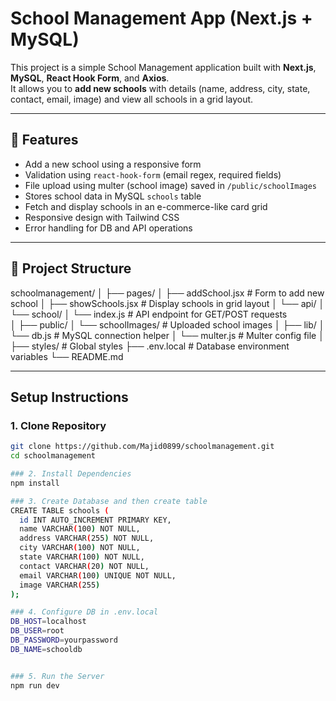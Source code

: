 # School Management App (Next.js + MySQL)

This project is a simple School Management application built with **Next.js**, **MySQL**, **React Hook Form**, and **Axios**.  
It allows you to **add new schools** with details (name, address, city, state, contact, email, image) and view all schools in a grid layout.

---

## 🚀 Features
- Add a new school using a responsive form
- Validation using `react-hook-form` (email regex, required fields)
- File upload using multer (school image) saved in `/public/schoolImages`
- Stores school data in MySQL `schools` table
- Fetch and display schools in an e-commerce-like card grid
- Responsive design with Tailwind CSS
- Error handling for DB and API operations

---

## 📂 Project Structure
schoolmanagement/
│
├── pages/
│ ├── addSchool.jsx # Form to add new school
│ ├── showSchools.jsx # Display schools in grid layout
│ └── api/
│  └── school/
│         └── index.js # API endpoint for GET/POST requests       
│
├── public/
│ └── schoolImages/ # Uploaded school images
│
├── lib/
│ └── db.js # MySQL connection helper
│ └── multer.js # Multer config file
│
├── styles/ # Global styles
├── .env.local # Database environment variables
└── README.md


---

##  Setup Instructions

### 1. Clone Repository
```bash
git clone https://github.com/Majid0899/schoolmanagement.git
cd schoolmanagement

### 2. Install Dependencies
npm install

### 3. Create Database and then create table
CREATE TABLE schools (
  id INT AUTO_INCREMENT PRIMARY KEY,
  name VARCHAR(100) NOT NULL,
  address VARCHAR(255) NOT NULL,
  city VARCHAR(100) NOT NULL,
  state VARCHAR(100) NOT NULL,
  contact VARCHAR(20) NOT NULL,
  email VARCHAR(100) UNIQUE NOT NULL,
  image VARCHAR(255)
);

### 4. Configure DB in .env.local
DB_HOST=localhost
DB_USER=root
DB_PASSWORD=yourpassword
DB_NAME=schooldb


### 5. Run the Server
npm run dev






